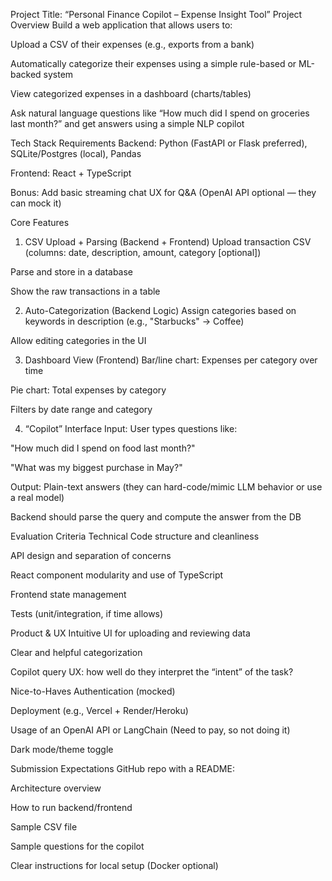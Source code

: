 Project Title: “Personal Finance Copilot – Expense Insight Tool”
Project Overview
Build a web application that allows users to:

Upload a CSV of their expenses (e.g., exports from a bank)

Automatically categorize their expenses using a simple rule-based or ML-backed system

View categorized expenses in a dashboard (charts/tables)

Ask natural language questions like “How much did I spend on groceries last month?” and get answers using a simple NLP copilot

Tech Stack Requirements
Backend: Python (FastAPI or Flask preferred), SQLite/Postgres (local), Pandas

Frontend: React + TypeScript

Bonus: Add basic streaming chat UX for Q&A (OpenAI API optional — they can mock it)

Core Features
1. CSV Upload + Parsing (Backend + Frontend)
Upload transaction CSV (columns: date, description, amount, category [optional])

Parse and store in a database

Show the raw transactions in a table

2. Auto-Categorization (Backend Logic)
Assign categories based on keywords in description (e.g., "Starbucks" → Coffee)

Allow editing categories in the UI

3. Dashboard View (Frontend)
Bar/line chart: Expenses per category over time

Pie chart: Total expenses by category

Filters by date range and category

4. “Copilot” Interface
Input: User types questions like:

"How much did I spend on food last month?"

"What was my biggest purchase in May?"

Output: Plain-text answers (they can hard-code/mimic LLM behavior or use a real model)

Backend should parse the query and compute the answer from the DB

Evaluation Criteria
Technical
Code structure and cleanliness

API design and separation of concerns

React component modularity and use of TypeScript

Frontend state management

Tests (unit/integration, if time allows)

Product & UX
Intuitive UI for uploading and reviewing data

Clear and helpful categorization

Copilot query UX: how well do they interpret the “intent” of the task?

Nice-to-Haves
Authentication (mocked)

Deployment (e.g., Vercel + Render/Heroku)

Usage of an OpenAI API or LangChain (Need to pay, so not doing it)

Dark mode/theme toggle

Submission Expectations
GitHub repo with a README:

Architecture overview

How to run backend/frontend

Sample CSV file

Sample questions for the copilot

Clear instructions for local setup (Docker optional)

